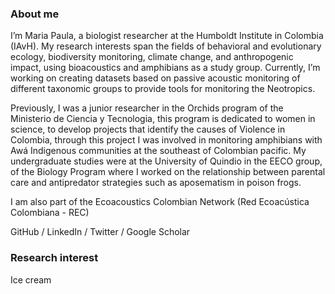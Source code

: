 

### About me

<p class="justificado">I’m Maria Paula, a biologist researcher at the Humboldt Institute in Colombia (IAvH). My research interests span the fields of behavioral and evolutionary ecology, biodiversity monitoring, climate change, and anthropogenic impact, using bioacoustics and amphibians as a study group. Currently, I’m working on creating datasets based on passive acoustic monitoring  of different taxonomic groups to provide tools for monitoring the Neotropics.

Previously, I was a junior researcher in the Orchids program of the Ministerio de Ciencia y Tecnologia, this program is dedicated to women in science, to develop projects that identify the causes of Violence in Colombia, through this project I was involved in monitoring amphibians with Awá Indigenous communities at the southeast of Colombian pacific. My undergraduate studies were at the University of Quindio in the EECO group, of the Biology Program where I worked on the relationship between parental care and antipredator strategies such as aposematism in poison frogs.</p>

I am also part of the Ecoacoustics Colombian Network (Red Ecoacústica Colombiana - REC)

GitHub / LinkedIn / Twitter / Google Scholar

### Research interest
Ice cream

